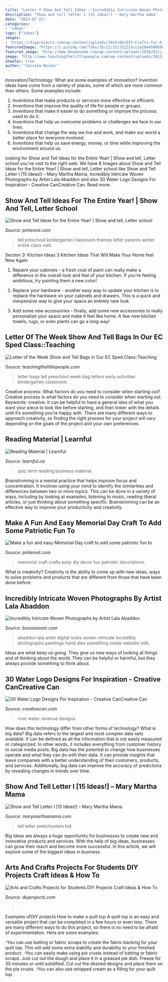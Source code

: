 ```yaml
---
title: "Letter Y Show And Tell Ideas ~ Incredibly Intricate Woven Photographs By Artist Lala Abaddon"
description: "Show and tell letter i [15 ideas!] – mary martha mama"
date: "2023-07-21"
categories:
- "ideas"
tags: ["ideas"]
images:
- "https://diyprojects.com/wp-content/uploads/2015/08/DIY-Crafts-for-Kids-First-Day-of-School-Friend-Tree.jpg"
featuredImage: "https://i.pinimg.com/736x/35/22/15/352215cc2a2be450868623cb478e18ed--toddler-classroom-classroom-activities.jpg"
featured_image: "http://www.booooooom.com/wp-content/uploads/2016/01/Lala6.jpg"
image: "http://www.teachingthelittlepeople.com/wp-content/uploads/2015/11/Letter-of-the-Week-Bags.jpg"
ShowToc: true
author: "Jessika Becker"
---
```



Innovation/Technology: What are some examples of innovation?
Invention ideas have come from a variety of places, some of which are more common than others. Some examples include:
1. Inventions that make products or services more effective or efficient. 
2. Inventions that improve the quality of life for people or groups. 
3. Inventions that make it easier to do something or improve the process used to do it. 
4. Inventions that help us overcome problems or challenges we face in our lives. 
5. Inventions that change the way we live and work, and make our world a better place for everyone involved. 
6. Inventions that help us save energy, money, or time while improving the environment around us.

	

		
looking for Show and Tell Ideas for the Entire Year! | Show and tell, Letter school you've visit to the right web. We have 8 Images about Show and Tell Ideas for the Entire Year! | Show and tell, Letter school like Show and Tell Letter I [15 Ideas!] – Mary Martha Mama, Incredibly Intricate Woven Photographs by Artist Lala Abaddon and also 30 Water Logo Designs For Inspiration - Creative CanCreative Can. Read more:
		
    
## Show And Tell Ideas For The Entire Year! | Show And Tell, Letter School

<img loading=lazy src="https://i.pinimg.com/736x/35/22/15/352215cc2a2be450868623cb478e18ed--toddler-classroom-classroom-activities.jpg" onerror="this.onerror=null;this.src='https://tse1.mm.bing.net/th?id=OIP._mvOA49Z4bbHVo0wU41xCwHaJ2&amp;pid=15.1';" alt="Show and Tell Ideas for the Entire Year! | Show and tell, Letter school">

_Source: pinterest.com_

>tell preschool kindergarten classroom themes letter parents winter entire class visit. 

	

Section 3: Kitchen Ideas
3 Kitchen Ideas That Will Make Your Home feel New Again
1. Repaint your cabinets - a fresh coat of paint can really make a difference in the overall look and feel of your kitchen. If you're feeling ambitious, try painting them a new color!

2. Replace your hardware - another easy way to update your kitchen is to replace the hardware on your cabinets and drawers. This is a quick and inexpensive way to give your space an entirely new look.

3. Add some new accessories - finally, add some new accessories to really personalize your space and make it feel like home. A few new kitchen towels, rugs, or even plants can go a long way!

    
## Letter Of The Week Show And Tell Bags In Our EC Sped Class::Teaching

<img loading=lazy src="http://www.teachingthelittlepeople.com/wp-content/uploads/2015/11/Letter-of-the-Week-Bags.jpg" onerror="this.onerror=null;this.src='https://tse2.mm.bing.net/th?id=OIP.8IDi_5MpMH6DOsNh20lH2gHaKE&amp;pid=15.1';" alt="Letter of the Week Show and Tell Bags in Our EC Sped Class::Teaching">

_Source: teachingthelittlepeople.com_

>letter bags tell preschool week bag letters early activities kindergarten classroom. 

	

Creative process: What factors do you need to consider when starting out?
Creative process is what factors do you need to consider when starting out. Keywords: creative. It can be helpful to have a general idea of what you want your piece to look like before starting, and then tinker with the details until it’s something you’re happy with. There are many different ways to approach creativity, so finding the right process for your project will vary depending on the goals of the project and your own preferences.

    
## Reading Material | Learnful

<img loading=lazy src="https://learnful.ca/sites/default/files/up/tutorial/cover-image/2020-07/black-and-white-blur-book-business-240163.jpg" onerror="this.onerror=null;this.src='https://tse2.mm.bing.net/th?id=OIP.xbKhjwxDNQkwCgHmjTnhSwHaEK&amp;pid=15.1';" alt="Reading Material | Learnful">

_Source: learnful.ca_

>quiz term reading business material. 

	

Brainstroming is a mental practice that helps improve focus and concentration. It involves using your mind to identify the similarities and differences between two or more topics. This can be done in a variety of ways, including by looking at examples, listening to music, reading liberal articles, or just thinking about something specific. Brainstroming can be an effective way to improve your productivity and creativity.

    
## Make A Fun And Easy Memorial Day Craft To Add Some Patriotic Fun To

<img loading=lazy src="https://i.pinimg.com/736x/a0/f7/5a/a0f75ab3ae77989ace08a27db7d5a7a3--memorial-day.jpg" onerror="this.onerror=null;this.src='https://tse3.mm.bing.net/th?id=OIP.OnsGT5lGtNjrBBMpDj34_QHaM8&amp;pid=15.1';" alt="Make a fun and easy Memorial Day craft to add some patriotic fun to">

_Source: pinterest.com_

>memorial craft crafts easy diy decor fun patriotic decorations. 

	

What is creativity?
Creativity is the ability to come up with new ideas, ways to solve problems and products that are different from those that have been done before.

    
## Incredibly Intricate Woven Photographs By Artist Lala Abaddon

<img loading=lazy src="http://www.booooooom.com/wp-content/uploads/2016/01/Lala6.jpg" onerror="this.onerror=null;this.src='https://tse3.mm.bing.net/th?id=OIP.s0ukBpHWyI6E6wtFMnT2dAHaLJ&amp;pid=15.1';" alt="Incredibly Intricate Woven Photographs by Artist Lala Abaddon">

_Source: booooooom.com_

>abaddon lala artist digital looks woven intricate incredibly photographs paintings hand dies something inside website milk. 

	

Ideas are what keep us going. They give us new ways of looking at things and of thinking about the world. They can be helpful or harmful, but they always provide something to think about.

    
## 30 Water Logo Designs For Inspiration - Creative CanCreative Can

<img loading=lazy src="http://creativecan.com/wp-content/uploads/2012/10/revenue.jpg" onerror="this.onerror=null;this.src='https://tse3.mm.bing.net/th?id=OIP.cfbPwVRAOvPdRuEXokLkbAAAAA&amp;pid=15.1';" alt="30 Water Logo Designs For Inspiration - Creative CanCreative Can">

_Source: creativecan.com_

>river water revenue designs. 

	

How does this technology differ from other forms of technology?
What is big data? Big data refers to the largest and most complex data sets available. It can be defined as all the information that is not easily measured or categorized. In other words, it includes everything from customer history to social media posts.
Big data has the potential to change how businesses operate and what they can do with their data. It can provide insights that leave companies with a better understanding of their customers, products, and services. Additionally, big data can improve the accuracy of predictions by revealing changes in trends over time.

    
## Show And Tell Letter I [15 Ideas!] – Mary Martha Mama

<img loading=lazy src="https://www.marymarthamama.com/wp-content/uploads/2018/07/show-and-tell-letter-i-fea.png" onerror="this.onerror=null;this.src='https://tse3.mm.bing.net/th?id=OIP.aJLuK3DfoVpxIyWLmHDKXQHaE7&amp;pid=15.1';" alt="Show and Tell Letter I [15 Ideas!] – Mary Martha Mama">

_Source: marymarthamama.com_

>tell letter preschoolers kid. 

	

Big ideas are always a huge opportunity for businesses to create new and innovative products and services. With the help of big ideas, businesses can grow their reach and become more successful. In this article, we will explore some of the biggest ideas in business.

    
## Arts And Crafts Projects For Students DIY Projects Craft Ideas &amp; How To

<img loading=lazy src="https://diyprojects.com/wp-content/uploads/2015/08/DIY-Crafts-for-Kids-First-Day-of-School-Friend-Tree.jpg" onerror="this.onerror=null;this.src='https://tse1.mm.bing.net/th?id=OIP.j026iqMyPtnfzdpb0uo8AQHaLH&amp;pid=15.1';" alt="Arts and Crafts Projects for Students DIY Projects Craft Ideas &amp; How To">

_Source: diyprojects.com_

>. 

	

Examples ofDIY projects
How to make a quilt top
A quilt top is an easy and versatile project that can be completed in a few hours or even less. There are many different ways to do this project, so there is no need to be afraid of experimentation. Here are some examples: 

-You can use batting or fabric scraps to create the fabric backing for your quilt top. This will add some extra stability and durability to your finished product. 
-You can easily make using pie crusts instead of batting or fabric scraps. Just cut out the dough and place it in a greased pie dish. Freeze for 30 minutes or until solidified. Cut out the desired designs and place them on the pie crusts. 
-You can also use whipped cream as a filling for your quilt top.

